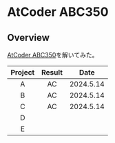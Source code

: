 # AtCoder ABC350

## Overview

[AtCoder ABC350](https://atcoder.jp/contests/abc350)を解いてみた。

| Project | Result |   Date    |
| :-----: | :----: | :-------: |
|    A    |   AC   | 2024.5.14 |
|    B    |   AC   | 2024.5.14 |
|    C    |   AC   | 2024.5.14 |
|    D    |        |           |
|    E    |        |           |

##
